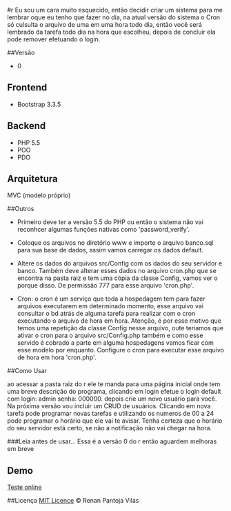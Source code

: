 #r
Eu sou um cara muito esquecido, então decidir criar um sistema
para me lembrar oque eu tenho que fazer no dia, na atual versão
do sistema o Cron só culsulta o arquivo de uma em uma hora todo
dia, então você será lembrado da tarefa todo dia na hora que
escolheu, depois de concluir ela pode remover efetuando o login.

##Versão
- 0

## Frontend
- Bootstrap 3.3.5

## Backend
- PHP 5.5
- POO
- PDO

## Arquitetura

MVC (modelo próprio)

##Outros

- Primeiro deve ter a versão 5.5 do PHP ou então o sistema não
vai reconhcer algumas funções nativas como 'password_verify'.

- Coloque os arquivos no diretório www e importe o arquivo banco.sql
para sua base de dados, assim vamos carregar os dados default.

- Altere os dados do arquivos src/Config com os dados do seu servidor
e banco. Também deve alterar esses dados no arquivo cron.php que se
encontra na pasta raiz e tem uma cópia da classe Config, vamos ver o
porque disso. De permissão 777 para esse arquivo 'cron.php'.

- Cron: o cron é um serviço que toda a hospedagem tem para fazer 
arquivos executarem em determinado momento, esse arquivo vai
consultar o bd atrás de alguma tarefa para realizar com o cron
executando o arquivo de hora em hora. Atenção, é por esse motivo
que temos uma repetição da classe Config nesse arquivo, oute 
teriamos que ativar o cron para o arquivo src/Config.php também
e como esse servido é cobrado a parte em alguma hospedagens vamos
ficar com esse modelo por enquanto. Configure o cron para executar
esse arquivo de hora em hora 'cron.php'.

##Como Usar

ao acessar a pasta raiz do r ele te manda para uma página inicial
onde tem uma breve descrição do programa, clicando em login efetue
o login default com login: admin senha: 000000. depois crie um novo
usuário para você. Na próxima versão vou incluir um CRUD de usuários.
Clicando em nova tarefa pode programar novas tarefas e utilizando os
numeros de 00 a 24 pode programar o horário que ele vai te avisar.
Tenha certeza que o horário do seu servidor está certo, se não a
notificação não vai chegar na hora.

###Leia antes de usar...
Essa é a versão 0 do r então aguardem melhoras em breve

## Demo
[Teste online](http://squad.net.br/r)

##Licença
[MIT Licence](https://github.com/renanpantoja/r/blob/master/LICENSE) © Renan Pantoja Vilas

